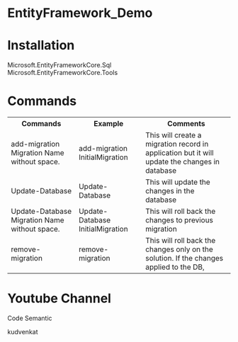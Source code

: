 # EntityFramework_Demo

<h1>Installation</h1>
<p>Microsoft.EntityFrameworkCore.Sql</br>
Microsoft.EntityFrameworkCore.Tools</p>

<h1>Commands</h1>
<table style="width:100%">
  <tr>
    <th>Commands</th>
    <th>Example</th>
    <th>Comments</th>
  </tr>
  <tr>
    <td>add-migration Migration Name without space.</td>
    <td>add-migration InitialMigration</td>
    <td>This will create a migration record in application but it will update the changes in database</td>
  </tr>
  <tr>
    <td>Update-Database</td>
    <td>Update-Database</td>
    <td>This will update the changes in the database</td>
  </tr>
  <tr>
    <td>Update-Database Migration Name without space.</td>
    <td>Update-Database InitialMigration</td>
    <td>This will roll back the changes to previous migration</td>
  </tr>
  <tr>
    <td>remove-migration</td>
    <td>remove-migration</td>
    <td>This will roll back the changes only on the solution. If the changes applied to the DB, </td>
  </tr>
</table>

<h1>Youtube Channel</h1>
<p>Code Semantic</p>
<p>kudvenkat</p>


